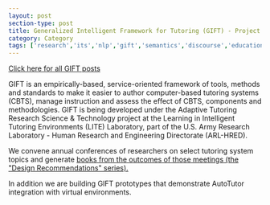 ```yaml
---
layout: post
section-type: post
title: Generalized Intelligent Framework for Tutoring (GIFT) - Project Overview
category: Category
tags: ['research','its','nlp','gift','semantics','discourse','education-research','agents','project-overviews']
---
```

[Click here for all GIFT posts](/tags/gift.html)

GIFT is an empirically-based, service-oriented framework of tools, methods and standards to make it easier to author computer-based tutoring systems (CBTS), manage instruction and assess the effect of CBTS, components and methodologies. GIFT is being developed under the Adaptive Tutoring Research Science & Technology project at the Learning in Intelligent Tutoring Environments (LITE) Laboratory, part of the U.S. Army Research Laboratory - Human Research and Engineering Directorate (ARL-HRED).

We convene annual conferences of researchers on select tutoring system topics and generate [books from the outcomes of those meetings (the "Design Recommendations" series).](https://www.gifttutoring.org/projects/gift/documents)

In addition we are building GIFT prototypes that demonstrate AutoTutor integration with virtual environments.

